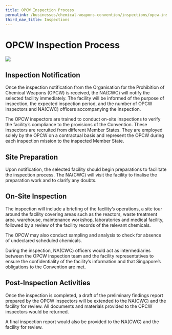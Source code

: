 ```yaml
---
title: OPCW Inspection Process 
permalink: /businesses/chemical-weapons-convention/inspections/opcw-inspection-process/
third_nav_title: Inspections
---
```


# OPCW Inspection Process

![](/images/ocpw.jpg)

## Inspection Notification

Once the inspection notification from the Organisation for the Prohibition of Chemical Weapons (OPCW) is received, the NA(CWC) will notify the selected facility immediately. The facility will be informed of the purpose of inspection, the expected inspection period, and the number of OPCW inspectors and NA(CWC) officers accompanying the inspection.

The OPCW inspectors are trained to conduct on-site inspections to verify the facility’s compliance to the provisions of the Convention. These inspectors are recruited from different Member States. They are employed solely by the OPCW on a contractual basis and represent the OPCW during each inspection mission to the inspected Member State.

## Site Preparation

Upon notification, the selected facility should begin preparations to facilitate the inspection process. The NA(CWC) will visit the facility to finalise the preparation work and to clarify any doubts.

## On-Site Inspection

The inspection will include a briefing of the facility’s operations, a site tour around the facility covering areas such as the reactors, waste treatment area, warehouse, maintenance workshop, laboratories and medical facility, followed by a review of the facility records of the relevant chemicals.

The OPCW may also conduct sampling and analysis to check for absence of undeclared scheduled chemicals.

During the inspection, NA(CWC) officers would act as intermediaries between the OPCW inspection team and the facility representatives to ensure the confidentiality of the facility’s information and that Singapore’s obligations to the Convention are met.

## Post-Inspection Activities

Once the inspection is completed, a draft of the preliminary findings report prepared by the OPCW inspectors will be extended to the NA(CWC) and the facility for review. All documents and materials provided to the OPCW inspectors would be returned.

A final inspection report would also be provided to the NA(CWC) and the facility for review.
